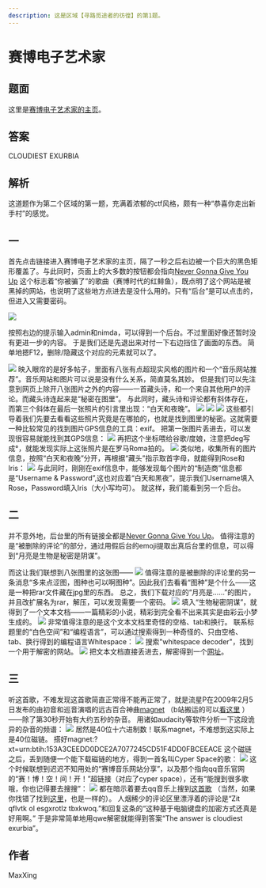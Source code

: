 ```yaml
---
description: 这是区域【寻路觅途者的彷徨】的第1题。
---
```


# 赛博电子艺术家

## 题面

这里是[赛博电子艺术家的主页](http://lab.maxxsoft.net/puzzle/cyberelec/)。

## 答案

CLOUDIEST EXURBIA

## 解析

这道题作为第二个区域的第一题，充满着浓郁的ctf风格，颇有一种“恭喜你走出新手村”的感觉。

## 一

首先点击链接进入赛博电子艺术家的主页，隔了一秒之后右边被一个巨大的黑色矩形覆盖了。与此同时，页面上的大多数的按钮都会指向[Never Gonna Give You Up](https://www.bilibili.com/video/BV1GJ411x7h7)
这个标志着“你被骗了”的歌曲（赛博时代的红鲱鱼），既点明了这个网站是被黑掉的网站，也说明了这些地方点进去是没什么用的。只有“后台”是可以点击的，但进入又需要密码。

![](https://statics.pku1.miaomiaomiao.com.cn/static/files/e89d11fc1bae4553ae634c1c0cfcd1a2.png)

按照右边的提示输入admin和nimda，可以得到一个后台。不过里面好像还暂时没有更进一步的内容。
于是我们还是先退出来对付一下右边挡住了画面的东西。
简单地摁F12，删除/隐藏这个对应的元素就可以了。

![](https://statics.pku1.miaomiaomiao.com.cn/static/files/bc0bd88d99ef4749bc74f317b5904cc9.png)
映入眼帘的是好多帖子，里面有八张有点超现实风格的图片和一个“音乐网站推荐”。音乐网站和图片可以说是没有什么关系，简直莫名其妙。
但是我们可以先注意到网页上除开八张图片之外的内容——一首藏头诗，和一个来自其他用户的评论。而藏头诗连起来是“秘密在图里”。
与此同时，藏头诗和评论都有斜体存在，而第三个斜体在最后一张照片的引言里出现：“白天和夜晚”。
![](https://statics.pku1.miaomiaomiao.com.cn/static/files/86afe466473e43598063249bb9d754ae.png)
![](https://statics.pku1.miaomiaomiao.com.cn/static/files/a4803224613e46bfa69765b7ea0ff205.png)
![](https://statics.pku1.miaomiaomiao.com.cn/static/files/b5bceff6ddfe42a789056a77f1ce7bc4.png)
这些都引导着我们先要去看看这些照片究竟是在哪拍的，也就是找到图里的秘密。这就需要一种比较常见的找到图片GPS信息的工具：exif。
把第一张图片丢进去，可以发现很容易就能找到其GPS信息：
![](https://statics.pku1.miaomiaomiao.com.cn/static/files/e1a3c115b0d749b0b1f6ffc806fa9f23.png)
再把这个坐标喂给谷歌/度娘，注意把deg写成°，就能发现实际上这张照片是在罗马Roma拍的。
![](https://statics.pku1.miaomiaomiao.com.cn/static/files/e6166c4e4c754bfa86cb2366ac7f3544.png)
类似地，收集所有的图片信息，按照“白天和夜晚”分开，再根据“藏头”指示取首字母，就能得到Rose和Iris：
![](https://statics.pku1.miaomiaomiao.com.cn/static/files/7a55eff751984c368faeefcd0a282617.png)
与此同时，刚刚在exif信息中，能够发现每个图片的“制造商”信息都是“Username &
Password”,这也对应着“白天和黑夜”，提示我们Username填入Rose，Password填入Iris（大小写均可）。
就这样，我们能看到另一个后台。

## 二

并不意外地，后台里的所有链接全都是[Never Gonna Give You Up](https://www.bilibili.com/video/BV1GJ411x7h7)。
值得注意的是“被删除的评论”的部分，通过用假后台的emoji提取出真后台里的信息，可以得到“月亮是生物是秘密是阴谋”。

[//]: # (<figure><img src="https://statics.pku1.miaomiaomiao.com.cn/static/files/1679cfda1ae34becab881bddc2ad25a9.png" alt=""><figcaption></figcaption></figure>)

而这让我们联想到八张图里的这张图——
![](https://statics.pku1.miaomiaomiao.com.cn/static/files/59a0cb62e87e41428c4d1a56e5899424.jpg)
值得注意的是被删除的评论里的另一条消息“多来点涩图，图种也可以啊图种”。因此我们去看看“图种”是个什么——这是一种把rar文件藏在jpg里的东西。
总之，我们下载对应的“月亮是……”的图片，并且改扩展名为rar，解压，可以发现需要一个密码。
![](https://statics.pku1.miaomiaomiao.com.cn/static/files/999594c5bf044d9b8915f14794b9bde1.png)
填入“生物秘密阴谋”，就得到了一个文本文档——一篇精彩的小说，精彩到完全看不出来其实是由彩云小梦生成的。
![](https://statics.pku1.miaomiaomiao.com.cn/static/files/86209e7a1d904b049c6f0087610bc1ed.png)
非常值得注意的是这个文本文档里奇怪的空格、tab和换行。
联系标题里的“白色空间”和“编程语言”，可以通过搜索得到一种奇怪的、只由空格、tab、换行得到的编程语言Whitespace：
![](https://statics.pku1.miaomiaomiao.com.cn/static/files/8ea843364eeb434b9779af29bbd205a4.png)
搜索"whitespace decoder"，找到一个用于解密的网站。
![](https://statics.pku1.miaomiaomiao.com.cn/static/files/e6c1fd615e3643cd9dce8668dd069f67.png)
把文本文档直接丢进去，解密得到一个[网址](http://lab-maxxsoft-net-static.smartgslb.com/puzzle/cyberelec/noom\_krad.mp3)。

## 三

听这首歌，不难发现这首歌简直正常得不能再正常了，就是流星P在2009年2月5日发布的由初音和巡音演唱的远古百合神曲[magnet](https://www.nicovideo.jp/watch/sm6909505?ref=search\_key\_video\&playlist=eyJ0eXBlIjoic2VhcmNoIiwiY29udGV4dCI6eyJrZXl3b3JkIjoibWFnbmV0Iiwic29ydEtleSI6ImhvdCIsInNvcnRPcmRlciI6Im5vbmUiLCJwYWdlIjoxLCJwYWdlU2l6ZSI6MzJ9fQ\&ss\_pos=1\&ss\_id=5640228e-41c7-4e13-aacd-21ffd6434328)
（b站搬运的可以[看这里](https://www.bilibili.com/video/BV1xx411c7UF?spm\_id\_from=333.337.search-card.all.click\&vd\_source=88cf0454fc7f6f440fd8e75f180f5eb2)
）——除了第30秒开始有大约五秒的杂音。
用诸如audacity等软件分析一下这段诡异的杂音的频谱：
![](https://statics.pku1.miaomiaomiao.com.cn/static/files/d98d14891edb457d9c40a5df7e6b9189.png)
居然是40位十六进制数！联系magnet，不难想到这实际上是40位磁链。
搭好magnet:?xt=urn:btih:153A3CEEDD0DCE2A7077245CD51F4DD0FBCEEACE 这个磁链之后，丢到随便一个能下载磁链的地方，得到一首名叫Cyper
Space的歌：
![](https://statics.pku1.miaomiaomiao.com.cn/static/files/a70bd57621664d2fab5b377722dad2f8.png)
这个时候联想到迟迟不知用处的“赛博音乐网站分享”，以及那个指向qq音乐官网的“赛！博！空！间！开！”超链接（对应了cyper
space），还有“能搜到很多歌哦，你也记得要去搜搜”：
![](https://statics.pku1.miaomiaomiao.com.cn/static/files/dff5a42357ad48a7ab9f0ef7e1b67c26.png)
都在暗示着要去qq音乐上搜到[这首歌](https://y.qq.com/n/ryqq/songDetail/001ADyKr46L6SS)
（当然，如果你找错了找到[这里](https://y.qq.com/n/ryqq/songDetail/001aHZdQ10K2fZ)，也是一样的）。
人烟稀少的评论区里漂浮着的评论是“Zit qflvtk ol esgxrotlz tbxkwoq.”和回复这条的“这种基于电脑键盘的加密方式还真是好用啊。”
于是非常简单地用qwe解密就能得到答案“The answer is cloudiest exurbia”。

## 作者

MaxXing

